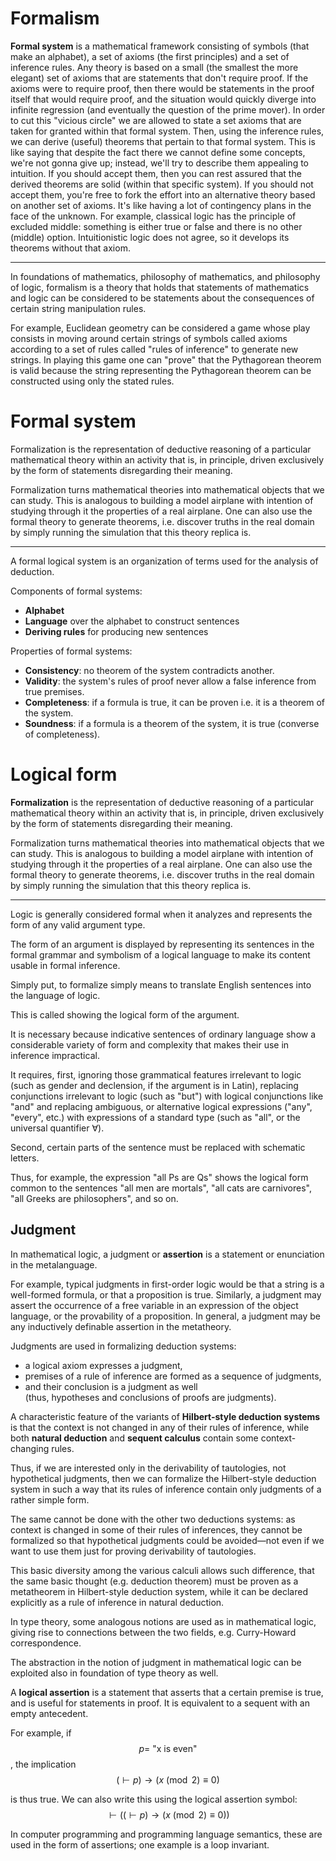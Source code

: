 # Formalism

**Formal system** is a mathematical framework consisting of symbols (that make an alphabet), a set of axioms (the first principles) and a set of inference rules. Any theory is based on a small (the smallest the more elegant) set of axioms that are statements that don't require proof. If the axioms were to require proof, then there would be statements in the proof itself that would require proof, and the situation would quickly diverge into infinite regression (and eventually the question of the prime mover). In order to cut this "vicious circle" we are allowed to state a set axioms that are taken for granted within that formal system. Then, using the inference rules, we can derive (useful) theorems that pertain to that formal system. This is like saying that despite the fact there we cannot define some concepts, we're not gonna give up; instead, we'll try to describe them appealing to intuition. If you should accept them, then you can rest assured that the derived theorems are solid (within that specific system). If you should not accept them, you're free to fork the effort into an alternative theory based on another set of axioms. It's like having a lot of contingency plans in the face of the unknown. For example, classical logic has the principle of excluded middle: something is either true or false and there is no other (middle) option. Intuitionistic logic does not agree, so it develops its theorems without that axiom.


---

In foundations of mathematics, philosophy of mathematics, and philosophy of logic, formalism is a theory that holds that statements of mathematics and logic can be considered to be statements about the consequences of certain string manipulation rules.

For example, Euclidean geometry can be considered a game whose play consists in moving around certain strings of symbols called axioms according to a set of rules called "rules of inference" to generate new strings. In playing this game one can "prove" that the Pythagorean theorem is valid because the string representing the Pythagorean theorem can be constructed using only the stated rules.


# Formal system

Formalization is the representation of deductive reasoning of a particular mathematical theory within an activity that is, in principle, driven exclusively by the form of statements disregarding their meaning.

Formalization turns mathematical theories into mathematical objects that we can study. This is analogous to building a model airplane with intention of studying through it the properties of a real airplane. One can also use the formal theory to generate theorems, i.e. discover truths in the real domain by simply running the simulation that this theory replica is.


---

A formal logical system is an organization of terms used for the analysis of deduction.

Components of formal systems:
- **Alphabet**
- **Language** over the alphabet to construct sentences
- **Deriving rules** for producing new sentences

Properties of formal systems:
* __Consistency__: no theorem of the system contradicts another.
* __Validity__: the system's rules of proof never allow a false inference from true premises.
* __Completeness__: if a formula is true, it can be proven i.e. it is a theorem of the system.
* __Soundness__: if a formula is a theorem of the system, it is true (converse of completeness).


# Logical form


**Formalization** is the representation of deductive reasoning of a particular mathematical theory within an activity that is, in principle, driven exclusively by the form of statements disregarding their meaning.

Formalization turns mathematical theories into mathematical objects that we can study. This is analogous to building a model airplane with intention of studying through it the properties of a real airplane. One can also use the formal theory to generate theorems, i.e. discover truths in the real domain by simply running the simulation that this theory replica is.

---

Logic is generally considered formal when it analyzes and represents the form of any valid argument type.

The form of an argument is displayed by representing its sentences in the formal grammar and symbolism of a logical language to make its content usable in formal inference.

Simply put, to formalize simply means to translate English sentences into the language of logic.

This is called showing the logical form of the argument.

It is necessary because indicative sentences of ordinary language show a considerable variety of form and complexity that makes their use in inference impractical.

It requires, first, ignoring those grammatical features irrelevant to logic (such as gender and declension, if the argument is in Latin), replacing conjunctions irrelevant to logic (such as "but") with logical conjunctions like "and" and replacing ambiguous, or alternative logical expressions ("any", "every", etc.) with expressions of a standard type (such as "all", or the universal quantifier ∀).

Second, certain parts of the sentence must be replaced with schematic letters. 

Thus, for example, the expression "all Ps are Qs" shows the logical form common to the sentences "all men are mortals", "all cats are carnivores", "all Greeks are philosophers", and so on.



## Judgment
In mathematical logic, a judgment or **assertion** is a statement or enunciation in the metalanguage.

For example, typical judgments in first-order logic would be that a string is a well-formed formula, or that a proposition is true. Similarly, a judgment may assert the occurrence of a free variable in an expression of the object language, or the provability of a proposition. In general, a judgment may be any inductively definable assertion in the metatheory.


Judgments are used in formalizing deduction systems:
- a logical axiom expresses a judgment,    
- premises of a rule of inference are formed as a sequence of judgments,    
- and their conclusion is a judgment as well   
  (thus, hypotheses and conclusions of proofs are judgments).


A characteristic feature of the variants of __Hilbert-style deduction systems__ is that the context is not changed in any of their rules of inference, while both __natural deduction__ and __sequent calculus__ contain some context-changing rules.

Thus, if we are interested only in the derivability of tautologies, not hypothetical judgments, then we can formalize the Hilbert-style deduction system in such a way that its rules of inference contain only judgments of a rather simple form.

The same cannot be done with the other two deductions systems: as context is changed in some of their rules of inferences, they cannot be formalized so that hypothetical judgments could be avoided—not even if we want to use them just for proving derivability of tautologies.

This basic diversity among the various calculi allows such difference, that the same basic thought (e.g. deduction theorem) must be proven as a metatheorem in Hilbert-style deduction system, while it can be declared explicitly as a rule of inference in natural deduction.

In type theory, some analogous notions are used as in mathematical logic, giving rise to connections between the two fields, e.g. Curry-Howard correspondence.

The abstraction in the notion of judgment in mathematical logic can be exploited also in foundation of type theory as well.



A **logical assertion** is a statement that asserts that a certain premise is true, and is useful for statements in proof. It is equivalent to a sequent with an empty antecedent.

For example, if $$p =\ \text{"x is even"}$$, the implication
$$(\vdash p) \to (x \pmod 2 \equiv 0)$$

is thus true. We can also write this using the logical assertion symbol:
$$\vdash ((\vdash p) \to (x \pmod 2 \equiv 0))$$

In computer programming and programming language semantics, these are used in the form of assertions; one example is a loop invariant.

